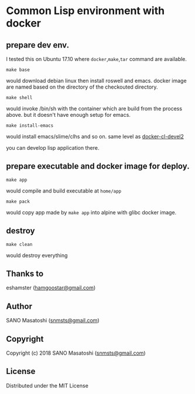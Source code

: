 # Common Lisp environment with docker

## prepare dev env.

I tested this on Ubuntu 17.10 where ``docker``,``make``,``tar`` command are available.

```
make base
```

would download debian linux then install roswell and emacs. docker image are named based on the directory of the checkouted directory.

```
make shell
```

would invoke /bin/sh with the container which are build from the process above.
but it doesn't have enough setup for emacs.

```
make install-emacs
```

would install emacs/slime/clhs and so on. same level as [docker-cl-devel2](https://github.com/eshamster/docker-cl-devel2)

you can develop lisp application there.

## prepare executable and docker image for deploy.

```
make app
```

would compile and build executable at ``home/app``


```
make pack
```

would copy app made by ``make app`` into alpine with glibc docker image.

## destroy

```
make clean
```

would destroy everything

## Thanks to

eshamster (hamgoostar@gmail.com)

## Author

SANO Masatoshi (snmsts@gmail.com)

## Copyright

Copyright (c) 2018 SANO Masatoshi (snmsts@gmail.com)

## License

Distributed under the MIT License
